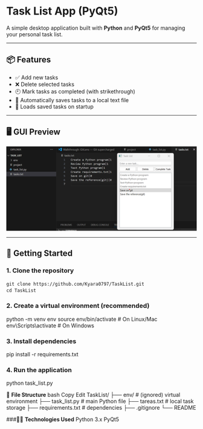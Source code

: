 # Task List App (PyQt5)

A simple desktop application built with **Python** and **PyQt5** for managing your personal task list.

---

## 📦 Features

- ✅ Add new tasks
- ❌ Delete selected tasks
- 🕘 Mark tasks as completed (with strikethrough)
- 💾 Automatically saves tasks to a local text file
- 📂 Loads saved tasks on startup

---

## 🖥️ GUI Preview

![screenshot](https://github.com/Kyara0797/TaskList/blob/main/images/Reference_Project_Task_List.png)


---

## 🚀 Getting Started

### 1. **Clone the repository**

```markdown
git clone https://github.com/Kyara0797/TaskList.git
cd TaskList
```
### 2. **Create a virtual environment** (recommended)
python -m venv env
source env/bin/activate   # On Linux/Mac
env\Scripts\activate      # On Windows

### 3. **Install dependencies**
pip install -r requirements.txt

### 4. **Run the application**
python task_list.py

📁 **File Structure**
bash
Copy
Edit
TaskList/
├── env/                # (ignored) virtual environment
├── task_list.py        # main Python file
├── tareas.txt          # local task storage
├── requirements.txt    # dependencies
├── .gitignore
└── README

###🧑‍💻 **Technologies Used**
Python 3.x
PyQt5
